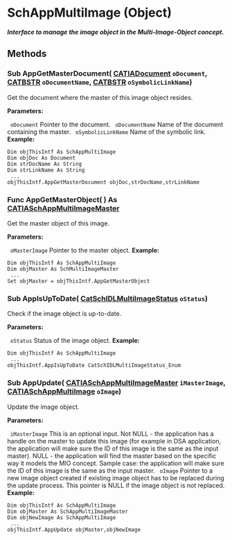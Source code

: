 # SchAppMultiImage (Object)

**_Interface to manage the image object in the Multi-Image-Object concept._**

## Methods

### Sub **AppGetMasterDocument**( [CATIADocument](../InfInterfaces/interface_Document_14456.md)  `oDocument`,  [CATBSTR](../System/typedef_CATBSTR_8129.md)  `oDocumentName`,  [CATBSTR](../System/typedef_CATBSTR_8129.md)  `oSymbolicLinkName`)

Get the document where the master of this image object resides.

**Parameters:**

` oDocument`      Pointer to the document.
` oDocumentName`      Name of the document containing the master.
` oSymbolicLinkName`      Name of the symbolic link.
**Example:**

```VBScript
Dim objThisIntf As SchAppMultiImage
Dim objDoc As Document
Dim strDocName As String
Dim strLinkName As String
 ...
objThisIntf.AppGetMasterDocument objDoc,strDocName,strLinkName

```

### Func **AppGetMasterObject**( ) As [CATIASchAppMultiImageMaster](../CATSchPlatformInterfaces/interface_SchAppMultiImageMaster_100118.md)

Get the master object of this image.

**Parameters:**

` oMasterImage`      Pointer to the master object.
**Example:**

```VBScript
Dim objThisIntf As SchAppMultiImage
Dim objMaster As SchMultiImageMaster
 ...
Set objMaster = objThisIntf.AppGetMasterObject

```

### Sub **AppIsUpToDate**( [CatSchIDLMultiImageStatus](../CATSchPlatformInterfaces/enum_CatSchIDLMultiImageStatus_126769.md)  `oStatus`)

Check if the image object is up-to-date.

**Parameters:**

` oStatus`      Status of the image object.
**Example:**

```VBScript
Dim objThisIntf As SchAppMultiImage
 ...
objThisIntf.AppIsUpToDate CatSchIDLMultiImageStatus_Enum

```

### Sub **AppUpdate**( [CATIASchAppMultiImageMaster](../CATSchPlatformInterfaces/interface_SchAppMultiImageMaster_100118.md)  `iMasterImage`,  [CATIASchAppMultiImage](../CATSchPlatformInterfaces/interface_SchAppMultiImage_52614.md)  `oImage`)

Update the image object.

**Parameters:**

` iMasterImage`      This is an optional input. Not NULL - the application has a handle on the master to update this image (for example in DSA application, the application will make sure the ID of this image is the same as the input master). NULL - the application will find the master based on the specific way it models the MIO concept. Sample case: the application will make sure the ID of this image is the same as the input master.
` oImage`      Pointer to a new image object created if existing image object has to be replaced during the update process. This pointer is NULL if the image object is not replaced.
**Example:**

```VBScript
Dim objThisIntf As SchAppMultiImage
Dim objMaster As SchAppMultiImageMaster
Dim objNewImage As SchAppMultiImage
 ...
objThisIntf.AppUpdate objMaster,objNewImage

```